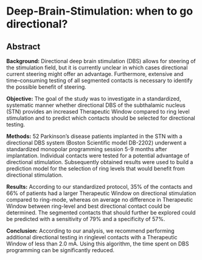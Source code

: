 # Deep-Brain-Stimulation: when to go directional?

## Abstract

**Background:** Directional deep brain stimulation (DBS) allows for steering of the stimulation field, but it is currently unclear in which cases directional current steering might offer an advantage. Furthermore, extensive and time–consuming testing of all segmented contacts is necessary to identify the possible benefit of steering.

**Objective:** The goal of the study was to investigate in a standardized, systematic manner whether directional DBS of the subthalamic nucleus (STN) provides an increased Therapeutic Window compared to ring level stimulation and to predict which contacts should be selected for directional testing.

**Methods:** 52 Parkinson’s disease patients implanted in the STN with a directional DBS system (Boston Scientific model DB-2202) underwent a standardized monopolar programming session 5-9 months after implantation. Individual contacts were tested for a potential advantage of directional stimulation. Subsequently obtained results were used to build a prediction model for the selection of ring levels that would benefit from directional stimulation.

**Results:** According to our standardized protocol, 35% of the contacts and 66% of patients had a larger Therapeutic Window on directional stimulation compared to ring-mode, whereas on average no difference in Therapeutic Window between ring-level and best directional contact could be determined. The segmented contacts that should further be explored could be predicted with a sensitivity of 79% and a specificity of 57%.

**Conclusion:** According to our analysis, we recommend performing additional directional testing in ringlevel contacts with a Therapeutic Window of less than 2.0 mA. Using this algorithm, the time spent on DBS programming can be significantly reduced.